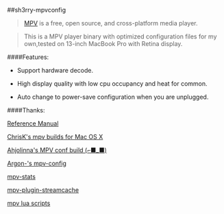 ##sh3rry-mpvconfig

> [MPV](https://mpv.io/) is a free, open source, and cross-platform media player.


>This is a MPV player binary with optimized configuration files for my own,tested on 13-inch MacBook Pro with Retina display.

####Features:

* Support hardware decode.

* High display quality with low cpu occupancy and heat for common.

* Auto change to power-save configuration when you are unplugged.


####Thanks:
 
[Reference Manual](https://mpv.io/manual/master/)

[ChrisK's mpv builds for Mac OS X](http://sva.wakku.to/~chris/mpv_builds/)

[Ahjolinna's MPV conf build (⌐■_■)](https://github.com/ahjolinna/mpv-conf)

[Argon-'s mpv-config](https://github.com/Argon-/mpv-config)

[mpv-stats](https://github.com/Argon-/mpv-stats)

[mpv-plugin-streamcache](https://github.com/lvml/mpv-plugin-streamcache)

[mpv lua scripts](https://github.com/mpv-player/mpv/tree/master/TOOLS/lua)
